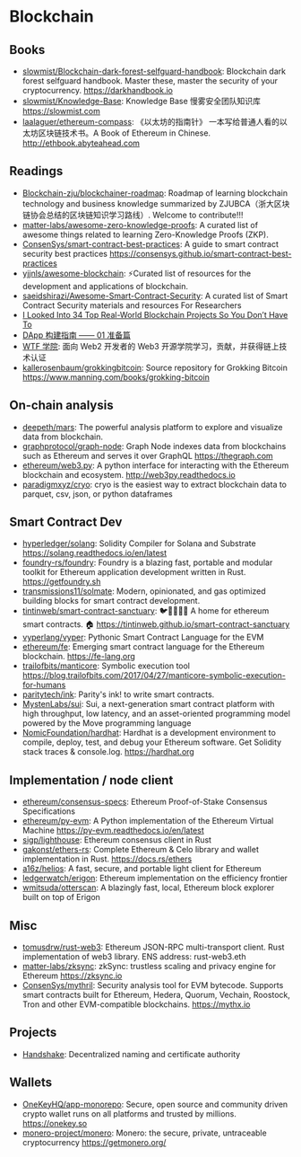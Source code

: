 # Blockchain

## Books

- [slowmist/Blockchain-dark-forest-selfguard-handbook](https://github.com/slowmist/Blockchain-dark-forest-selfguard-handbook): Blockchain dark forest selfguard handbook. Master these, master the security of your cryptocurrency. <https://darkhandbook.io>
- [slowmist/Knowledge-Base](https://github.com/slowmist/Knowledge-Base): Knowledge Base 慢雾安全团队知识库 <https://slowmist.com>
- [laalaguer/ethereum-compass](https://github.com/laalaguer/ethereum-compass): 《以太坊的指南针》 一本写给普通人看的以太坊区块链技术书。A Book of Ethereum in Chinese. <http://ethbook.abyteahead.com>

## Readings

- [Blockchain-zju/blockchainer-roadmap](https://github.com/Blockchain-zju/blockchainer-roadmap): Roadmap of learning blockchain technology and business knowledge summarized by ZJUBCA（浙大区块链协会总结的区块链知识学习路线）. Welcome to contribute!!!
- [matter-labs/awesome-zero-knowledge-proofs](https://github.com/matter-labs/awesome-zero-knowledge-proofs): A curated list of awesome things related to learning Zero-Knowledge Proofs (ZKP).
- [ConsenSys/smart-contract-best-practices](https://github.com/ConsenSys/smart-contract-best-practices): A guide to smart contract security best practices <https://consensys.github.io/smart-contract-best-practices>
- [yjjnls/awesome-blockchain](https://github.com/yjjnls/awesome-blockchain): ⚡️Curated list of resources for the development and applications of blockchain.
- [saeidshirazi/Awesome-Smart-Contract-Security](https://github.com/saeidshirazi/Awesome-Smart-Contract-Security): A curated list of Smart Contract Security materials and resources For Researchers
- [I Looked Into 34 Top Real-World Blockchain Projects So You Don’t Have To](https://weh.wtf/34-blockchain-projects.html)
- [DApp 构建指南 —— 01 准备篇](https://caos.me/dapp--01)
- [WTF 学院](https://www.wtf.academy/): 面向 Web2 开发者的 Web3 开源学院学习，贡献，并获得链上技术认证
- [kallerosenbaum/grokkingbitcoin](https://github.com/kallerosenbaum/grokkingbitcoin): Source repository for Grokking Bitcoin <https://www.manning.com/books/grokking-bitcoin>

## On-chain analysis

- [deepeth/mars](https://github.com/deepeth/mars): The powerful analysis platform to explore and visualize data from blockchain.
- [graphprotocol/graph-node](https://github.com/graphprotocol/graph-node): Graph Node indexes data from blockchains such as Ethereum and serves it over GraphQL <https://thegraph.com>
- [ethereum/web3.py](https://github.com/ethereum/web3.py): A python interface for interacting with the Ethereum blockchain and ecosystem. <http://web3py.readthedocs.io>
- [paradigmxyz/cryo](https://github.com/paradigmxyz/cryo): cryo is the easiest way to extract blockchain data to parquet, csv, json, or python dataframes

## Smart Contract Dev

- [hyperledger/solang](https://github.com/hyperledger/solang): Solidity Compiler for Solana and Substrate <https://solang.readthedocs.io/en/latest>
- [foundry-rs/foundry](https://github.com/foundry-rs/foundry): Foundry is a blazing fast, portable and modular toolkit for Ethereum application development written in Rust. <https://getfoundry.sh>
- [transmissions11/solmate](https://github.com/transmissions11/solmate): Modern, opinionated, and gas optimized building blocks for smart contract development.
- [tintinweb/smart-contract-sanctuary](https://github.com/tintinweb/smart-contract-sanctuary): 🐦🌴🌴🌴🦕 A home for ethereum smart contracts. 🏠 <https://tintinweb.github.io/smart-contract-sanctuary>
- [vyperlang/vyper](https://github.com/vyperlang/vyper): Pythonic Smart Contract Language for the EVM
- [ethereum/fe](https://github.com/ethereum/fe): Emerging smart contract language for the Ethereum blockchain. <https://fe-lang.org>
- [trailofbits/manticore](https://github.com/trailofbits/manticore): Symbolic execution tool <https://blog.trailofbits.com/2017/04/27/manticore-symbolic-execution-for-humans>
- [paritytech/ink](https://github.com/paritytech/ink): Parity's ink! to write smart contracts.
- [MystenLabs/sui](https://github.com/MystenLabs/sui): Sui, a next-generation smart contract platform with high throughput, low latency, and an asset-oriented programming model powered by the Move programming language
- [NomicFoundation/hardhat](https://github.com/NomicFoundation/hardhat): Hardhat is a development environment to compile, deploy, test, and debug your Ethereum software. Get Solidity stack traces & console.log. <https://hardhat.org>

## Implementation / node client

- [ethereum/consensus-specs](https://github.com/ethereum/consensus-specs): Ethereum Proof-of-Stake Consensus Specifications
- [ethereum/py-evm](https://github.com/ethereum/py-evm): A Python implementation of the Ethereum Virtual Machine <https://py-evm.readthedocs.io/en/latest>
- [sigp/lighthouse](https://github.com/sigp/lighthouse): Ethereum consensus client in Rust
- [gakonst/ethers-rs](https://github.com/gakonst/ethers-rs): Complete Ethereum & Celo library and wallet implementation in Rust. https://docs.rs/ethers
- [a16z/helios](https://github.com/a16z/helios): A fast, secure, and portable light client for Ethereum
- [ledgerwatch/erigon](https://github.com/ledgerwatch/erigon): Ethereum implementation on the efficiency frontier
- [wmitsuda/otterscan](https://github.com/wmitsuda/otterscan): A blazingly fast, local, Ethereum block explorer built on top of Erigon

## Misc

- [tomusdrw/rust-web3](https://github.com/tomusdrw/rust-web3): Ethereum JSON-RPC multi-transport client. Rust implementation of web3 library. ENS address: rust-web3.eth
- [matter-labs/zksync](https://github.com/matter-labs/zksync): zkSync: trustless scaling and privacy engine for Ethereum <https://zksync.io>
- [ConsenSys/mythril](https://github.com/ConsenSys/mythril): Security analysis tool for EVM bytecode. Supports smart contracts built for Ethereum, Hedera, Quorum, Vechain, Roostock, Tron and other EVM-compatible blockchains. <https://mythx.io>

## Projects

- [Handshake](https://handshake.org): Decentralized naming and certificate authority

## Wallets

- [OneKeyHQ/app-monorepo](https://github.com/OneKeyHQ/app-monorepo): Secure, open source and community driven crypto wallet runs on all platforms and trusted by millions. <https://onekey.so>
- [monero-project/monero](https://github.com/monero-project/monero): Monero: the secure, private, untraceable cryptocurrency <https://getmonero.org/>
